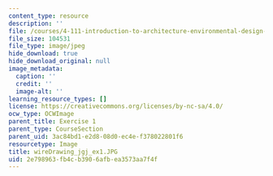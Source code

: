 ```yaml
---
content_type: resource
description: ''
file: /courses/4-111-introduction-to-architecture-environmental-design-spring-2014/2e798963fb4cb3906afbea3573aa7f4f_wireDrawing_jgj_ex1.JPG
file_size: 104531
file_type: image/jpeg
hide_download: true
hide_download_original: null
image_metadata:
  caption: ''
  credit: ''
  image-alt: ''
learning_resource_types: []
license: https://creativecommons.org/licenses/by-nc-sa/4.0/
ocw_type: OCWImage
parent_title: Exercise 1
parent_type: CourseSection
parent_uid: 3ac84bd1-e2d8-08d0-ec4e-f378022801f6
resourcetype: Image
title: wireDrawing_jgj_ex1.JPG
uid: 2e798963-fb4c-b390-6afb-ea3573aa7f4f
---
```

